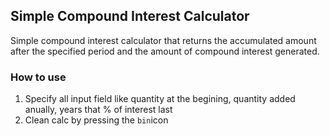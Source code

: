 ## Simple Compound Interest Calculator

Simple compound interest calculator that returns the accumulated amount after the specified period and the amount of compound interest generated.

### How to use
1. Specify all input field like quantity at the begining, quantity added anually, years that % of interest last
2. Clean calc by pressing the `bin`icon